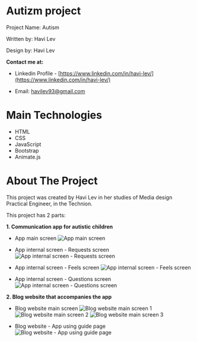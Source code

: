 # Autizm project

Project Name: Autism

Written by: Havi Lev

Design by: Havi Lev

**Contact me at:**

- Linkedin Profile - [https://www.linkedin.com/in/havi-lev/](https://www.linkedin.com/in/havi-lev/)

- Email: havilev93@gmail.com

# Main Technologies

- HTML
- CSS
- JavaScript
- Bootstrap
- Animate.js

# About The Project

This project was created by Havi Lev in her studies of Media design Practical Engineer, in the Technion.

This project has 2 parts:

**1. Communication app for autistic children**

- App main screen
  ![App main screen](https://res.cloudinary.com/himages/image/upload/v1667671368/AUTISM_SCREEN/app_main_lwjv9u.png)

- App internal screen - Requests screen
  ![App internal screen - Requests screen](https://res.cloudinary.com/himages/image/upload/v1667671368/AUTISM_SCREEN/app_want_byo2n3.png)

- App internal screen - Feels screen
  ![App internal screen - Feels screen](https://res.cloudinary.com/himages/image/upload/v1667671368/AUTISM_SCREEN/app_feel_s90hw5.png)

- App internal screen - Questions screen
  ![App internal screen - Questions screen](https://res.cloudinary.com/himages/image/upload/v1667671368/AUTISM_SCREEN/app_quest_lalsvj.png)

**2. Blog website that accompanies the app**

- Blog website main screen
  ![Blog website main screen 1](https://res.cloudinary.com/himages/image/upload/v1667671368/AUTISM_SCREEN/website_main_xuknxy.png)
  ![Blog website main screen 2](https://res.cloudinary.com/himages/image/upload/v1667671369/AUTISM_SCREEN/website_mainMeet_griifp.png)
  ![Blog website main screen 3](https://res.cloudinary.com/himages/image/upload/v1667671369/AUTISM_SCREEN/website_mainMore_whsvcm.png)

- Blog website - App using guide page
  ![Blog website - App using guide page](https://res.cloudinary.com/himages/image/upload/v1667671368/AUTISM_SCREEN/website_guide_vo1gpm.png)
